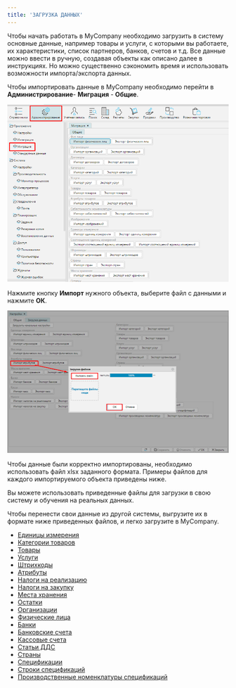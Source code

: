 ```yaml
---
title: 'ЗАГРУЗКА ДАННЫХ'
---
```


Чтобы начать работать в MyCompany необходимо загрузить в систему основные данные, например товары и услуги, с которыми вы работаете, их характеристики, список партнеров, банков, счетов и т.д. Все данные можно ввести в ручную, создавая объекты как описано далее в инструкциях. Но можно существенно сэкономить время и использовать возможности импорта/экспорта данных.

Чтобы импортировать данные в MyCompany необходимо перейти в **Администрирование**- **Миграция** - **Общие**.

![](images/Data_upload_1.png)

Нажмите кнопку **Импорт** нужного объекта, выберите файл с данными и нажмите **ОК**.

![](images/Data_upload_2.png)

Чтобы данные были корректно импортированы, необходимо использовать файл xlsx заданного формата. Примеры файлов для каждого импортируемого объекта приведены ниже.

Вы можете использовать приведенные файлы для загрузки в свою систему и обучения на реальных данных.

Чтобы перенести свои данные из другой системы, выгрузите их в формате ниже приведенных файлов, и легко загрузите в MyCompany.

-   [Единицы измерения](attachments/1802577.xlsx)
-   [Категории товаров](attachments/1802579.xlsx)
-   [Товары](attachments/1802587.xlsx)
-   [Услуги](attachments/1802588.xlsx)
-   [Штрихкоды](attachments/1802590.xlsx)
-   [Атрибуты](attachments/1802574.xlsx)
-   [Налоги на реализацию](attachments/1802581.xlsx)
-   [Налоги на закупку](attachments/1802581.xlsx)
-   [Места хранения](attachments/1802580.xlsx)
-   [Остатки](attachments/1802584.xlsx)
-   [Организации](attachments/1802583.xlsx)
-   [Физические лица](attachments/1802589.xlsx)
-   [Банки](attachments/1802575.xlsx)
-   [Банковские счета](attachments/1802576.xlsx)
-   [Кассовые счета](attachments/1802578.xlsx)
-   [Статьи ДДС](attachments/1802585.xlsx)
-   [Страны](attachments/1802586.xlsx)
-   [Спецификации](attachments/1802596.xlsx)
-   [Строки спецификаций](attachments/1802597.xlsx)
-   [Производственные номенклатуры спецификаций](attachments/1802595.xlsx)

  

  


